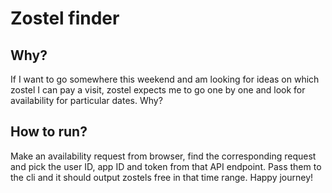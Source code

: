 # Zostel finder

## Why?

If I want to go somewhere this weekend and am looking for ideas on which zostel I can pay a visit, zostel expects me to
go one by one and look for availability for particular dates. Why?

## How to run?

Make an availability request from browser, find the corresponding request and pick the user ID, app ID and token from
that API endpoint. Pass them to the cli and it should output zostels free in that time range. Happy journey!